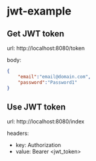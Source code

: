 # jwt-example

## Get JWT token

url:
http://localhost:8080/token

body:

```json
{
	"email":"email@domain.com",
	"password":"Password1"
}
```

## Use JWT token

url:
http://localhost:8080/index

headers:
 * key: Authorization
 * value: Bearer <jwt_token>
